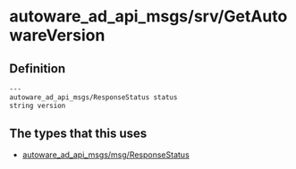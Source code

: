 # autoware_ad_api_msgs/srv/GetAutowareVersion

## Definition

```txt
---
autoware_ad_api_msgs/ResponseStatus status
string version
```

## The types that this uses

- [autoware_ad_api_msgs/msg/ResponseStatus](../../autoware_ad_api_msgs/msg/response_status.md)
